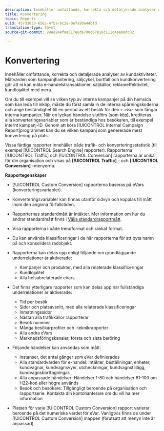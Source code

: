 ```yaml
---
description: Innehåller omfattande, korrekta och detaljerade analyser av kundaktiviteter. Mätvärden som kampanjhantering, säljcykel, bortfall och kundkonvertering gör att ni kan mäta e-handelstransaktioner, säljkällor, reklameffektivitet, kundlojalitet med mera.
title: Konvertering
topic: Reports
uuid: 457d3033-6562-4fba-8c2e-0e7a9be44bfd
translation-type: tm+mt
source-git-commit: 99ee24efaa517e8da700c67818c111c4aa90dc02

---
```



# Konvertering

Innehåller omfattande, korrekta och detaljerade analyser av kundaktiviteter. Mätvärden som kampanjhantering, säljcykel, bortfall och kundkonvertering gör att ni kan mäta e-handelstransaktioner, säljkällor, reklameffektivitet, kundlojalitet med mera.

Om du till exempel vill se vilken typ av interna kampanjer på din hemsida som kan leda till inköp, måste du först samla in de interna spårningskoderna och ange beständighet till en period av ett besök för den *`s.eVar`* som fångar interna kampanjer. När en lyckad händelse slutförs (som köp), krediteras alla konverteringsvariabler som är beständiga hos besökaren, till exempel internt kampanj-ID. Genom att köra [!UICONTROL Internal Campaign Report]programmet kan du se vilken kampanj som genererade mest konvertering på plats.

Vissa färdiga rapporter innehåller både trafik- och konverteringsstatistik (till exempel [!UICONTROL Search Engine] rapporter). Rapporterna [!UICONTROL Traffic] och [!UICONTROL Conversion] rapporterna är unika för din organisation och visas på **[!UICONTROL Traffic]** - och **[!UICONTROL Conversion]** -menyerna.

**Rapportegenskaper**

* [!UICONTROL Custom Conversion] rapporterna baseras på eVars (konverteringsvariabler).
* Konverteringsvariabler kan finnas utanför sidvyn och kopplas till mått inom den angivna förfallotiden.
* Rapporternas standardmått är intäkter. Mer information om hur du ändrar standardmått finns i [Välja standardrapportmått](https://marketing.adobe.com/resources/help/en_US/sc/user/t_metrics_set_default.html).
* Visa rapporterna i både trendformat och rankat format.
* Du kan använda klassificeringar i de här rapporterna för att byta namn på och konsolidera radobjekt.
* Rapporterna kan delas upp enligt följande om grundläggande underrelationer är aktiverade:

   * Kampanjer och produkter, med alla relaterade klassificeringar
   * Kundlojalitet
   * Alla helsubrelaterade eVars

* Det finns ytterligare rapporter som kan delas upp när fullständiga underrelationer är aktiverade:

   * Tid per besök
   * Sidor och platsavsnitt, med alla relaterade klassificeringar
   * Inmatningssidor
   * Nästan alla trafikkällor rapporterar
   * Besök nummer
   * Många besökarprofiler och -teknikrapporter
   * Alla andra eVars
   * Marknadsföringskanaler, första och sista beröring

* Följande händelser kan användas som mått:

   * instanser, det antal gånger som eVar definierades
   * Alla standardvärden för e-handel: Intäkter, beställningar, enheter, kundvagnar, kundvagnsvyer, utcheckningar, kundvagnstillägg, kundvagnsborttagningar.
   * Alla anpassade händelser: Händelser 1-80 och händelser 81-100 om H22-kod eller högre används
   * Besök och besökare: Tillgängligt beroende på organisation och rapportserie. Kontakta din kontohanterare om du vill ha mer information

* Platsen för varje [!UICONTROL Custom Conversion] rapport varierar beroende på det numeriska värdet för eVar. Vanligtvis finns de under [!UICONTROL Custom Conversion] mappen (förutsatt att menyn inte är anpassad).


